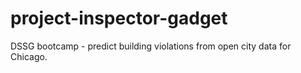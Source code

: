 # project-inspector-gadget
DSSG bootcamp - predict building violations from open city data for Chicago.
